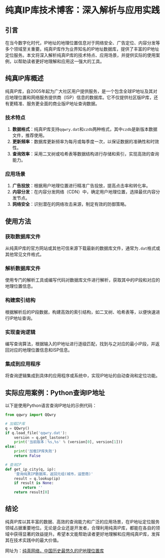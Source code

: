 ​
# 纯真IP库技术博客：深入解析与应用实践

## 引言

在当今数字化时代，IP地址的地理位置信息对于网络安全、广告定位、内容分发等多个领域至关重要。纯真IP库作为业界知名的IP地址数据库，提供了丰富的IP地址定位服务。本文将深入解析纯真IP库的技术特点、应用场景，并提供实际的使用案例，以帮助读者更好地理解和应用这一强大的工具。

## 纯真IP库概述

纯真IP库，自2005年起为广大社区用户提供服务，是一个包含全球IP地址及其对应地理位置和网络服务提供商（ISP）信息的数据库。它不仅提供社区版IP库，还有更精准、服务更全面的商业版IP地址查询数据。

### 技术特点

1. **数据格式**：纯真IP库支持`qqwry.dat`和`czdb`两种格式，其中`czdb`是新版本数据文件，推荐使用。
2. **更新频率**：数据库更新频率为每月或每季度一次，以保证数据的准确性和时效性。
3. **查询效率**：采用二叉树或哈希表等数据结构进行存储和索引，实现高效的查询能力。

### 应用场景

1. **广告投放**：根据用户地理位置进行精准广告投放，提高点击率和转化率。
2. **内容分发**：在内容分发网络（CDN）中，确定用户地理位置，选择最优内容分发节点。
3. **网络安全**：识别潜在的网络攻击来源，制定有效的防御策略。

## 使用方法

### 获取数据库文件

从纯真IP库的官方网站或其他可信来源下载最新的数据库文件，通常为`.dat`格式或其他常见文件格式。

### 解析数据库文件

使用专门的解析工具或编写代码对数据库文件进行解析，获取其中的IP段和对应的地理位置信息。

### 构建索引结构

根据解析后的IP段数据，构建高效的索引结构，如二叉树、哈希表等，以便快速进行IP地址查询。

### 实现查询逻辑

编写查询算法，根据输入的IP地址进行逐级匹配，找到与之对应的最小IP段，并返回对应的地理位置信息和ISP信息。

### 集成到应用程序

将查询逻辑集成到具体的应用程序或系统中，实现IP地址的自动查询和定位功能。

## 实际应用案例：Python查询IP地址

以下是使用Python语言查询IP地址的示例代码：

```python
from qqwry import QQwry

# 加载IP库
q = QQwry()
if q.load_file('qqwry.dat'):
    version = q.get_lastone()
    print('当前版本：%s,%s' % (version[0], version[1]))
else:
    print('加载IP库失败')
    return False

# 查询IP
def get_ip_city(q, ip):
    '查询纯真IP数据库，返回元组(城市，运营商)'
    result = q.lookup(ip)
    if result is None:
        return ''
    return result[0]
```

## 结论

纯真IP库以其丰富的数据、高效的查询能力和广泛的应用场景，在IP地址定位服务领域占据重要地位。无论是企业还是开发者，合理利用纯真IP库，都能在各自的领域中获得显著的效益提升。希望本文能帮助读者更好地理解和应用纯真IP库，发挥其在技术实践中的最大价值。

网址为：[纯真网络，中国历史最悠久的IP地理位置库](https://cz88.net/)

​
